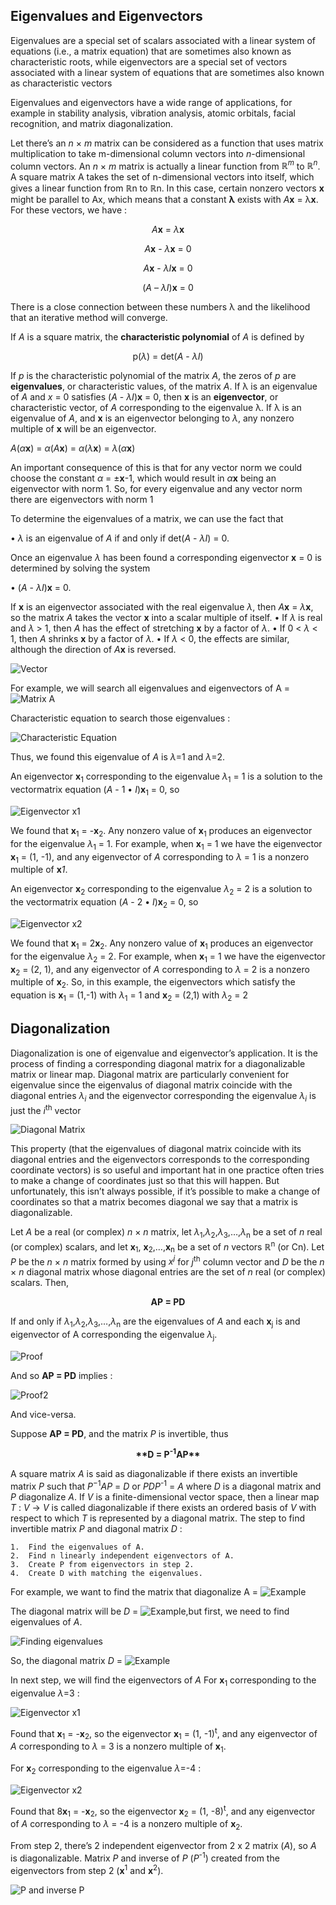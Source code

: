 ## Eigenvalues and Eigenvectors

Eigenvalues are a special set of scalars associated with a linear system of equations (i.e., a matrix equation) that are sometimes also known as characteristic roots, while eigenvectors are a special set of vectors associated with a linear system of equations that are sometimes also known as characteristic vectors

Eigenvalues and eigenvectors have a wide range of applications, for example in stability analysis, vibration analysis, atomic orbitals, facial recognition, and matrix diagonalization. 

Let there’s an _n_ × _m_ matrix can be considered as a function that uses matrix multiplication to take m-dimensional column vectors into _n_-dimensional column vectors. An _n_ × _m_ matrix is actually a linear function from _ℝ<sup>m</sup>_ to _ℝ<sup>n</sup>_. A square matrix A takes the set of n-dimensional vectors into itself, which gives a linear function from ℝn to ℝn. In this case, certain nonzero vectors **x** might be parallel to Ax, which means that a constant **λ** exists with _A_**x** = λ**x**. For these vectors, we have :

<p align="center"><i>A</i><b>x</b> = <i>λ</i><b>x</b></p>
<p align="center"><i>A</i><b>x</b> - <i>λ</i><b>x</b> = 0</p>
<p align="center"><i>A</i><b>x</b> - <i>λI</i><b>x</b> = 0</p>
<p align="center">(<i>A</i> – <i>λI</i>)<b>x</b> = 0</p>

There is a close connection between these numbers λ and the likelihood that an iterative method will converge.

If _A_ is a square matrix, the **characteristic polynomial** of _A_ is defined by
<p align="center">p(<i>λ</i>) = det(<i>A</i> - <i>λI</i>)</p>

If <i>p</i> is the characteristic polynomial of the matrix <i>A</i>, the zeros of <i>p</i> are **eigenvalues**,
or characteristic values, of the matrix <i>A</i>. If λ is an eigenvalue of _A_ and _x_ = 0 satisfies
(_A_ - _λI_)**x** = 0, then **x** is an **eigenvector**, or characteristic vector, of _A_ corresponding to the eigenvalue λ. If λ is an eigenvalue of _A_, and **x** is an eigenvector belonging to _λ_, any nonzero multiple of **x** will be an eigenvector.

<i>A</i>(<i>α</i><b>x</b>) = <i>α</i>(<i>A</i><b>x</b>) = <i>α</i>(<i>λ</i><b>x</b>) = <i>λ</i>(<i>α</i><b>x</b>)

An important consequence of this is that for any vector norm we could choose the constant _α_ = ±**x**-1, which would result in _α_**x** being an eigenvector with norm 1. So, for every eigenvalue and any vector norm there are eigenvectors with norm 1

To determine the eigenvalues of a matrix, we can use the fact that

• _λ_ is an eigenvalue of _A_ if and only if det(_A_ - _λI_) = 0.

Once an eigenvalue _λ_ has been found a corresponding eigenvector **x** = 0 is determined by solving the system

• (_A_ - _λI_)**x** = 0.

If **x** is an eigenvector associated with the real eigenvalue _λ_, then _A_**x** = _λ_**x**, so the matrix _A_ takes the vector **x** into a scalar multiple of itself.
• If _λ_ is real and _λ_ > 1, then _A_ has the effect of stretching **x** by a factor of _λ_.
• If 0 < _λ_ < 1, then _A_ shrinks **x** by a factor of _λ_.
• If _λ_ < 0, the effects are similar, although the direction of _A_**x** is reversed.

![Vector](https://handikao29.github.io/image/vector1.png#center)

For example, we will search all eigenvalues and eigenvectors of A = ![Matrix A](https://handikao29.github.io/image/mat1.png)

Characteristic equation to search those eigenvalues :

![Characteristic Equation](https://handikao29.github.io/image/mat2.png)

Thus, we found this eigenvalue of _A_ is _λ_=1 and _λ_=2.

An eigenvector **x**<sub>1</sub> corresponding to the eigenvalue _λ_<sub>1</sub> = 1 is a solution to the vectormatrix equation (_A_ - 1 • _I_)**x**<sub>1</sub> = 0, so

![Eigenvector x1](https://handikao29.github.io/image/mat3.png)

We found that **x**<sub>1</sub> = -**x**<sub>2</sub>. Any nonzero value of **x**<sub>1</sub> produces an eigenvector for the eigenvalue _λ_<sub>1</sub> = 1.
For example, when **x**<sub>1</sub> = 1 we have the eigenvector **x**<sub>1</sub> = (1, -1), and any eigenvector of _A_ corresponding to _λ_ = 1 is a nonzero multiple of **x**_1_.

An eigenvector **x**<sub>2</sub> corresponding to the eigenvalue _λ_<sub>2</sub> = 2 is a solution to the vectormatrix equation (_A_ - 2 • _I_)**x**<sub>2</sub> = 0, so

![Eigenvector x2](https://handikao29.github.io/image/mat4.png)

We found that **x**<sub>1</sub> = 2**x**<sub>2</sub>. Any nonzero value of **x**<sub>1</sub> produces an eigenvector for the eigenvalue _λ_<sub>2</sub> = 2.
For example, when **x**<sub>1</sub> = 1 we have the eigenvector **x**<sub>2</sub> = (2, 1), and any eigenvector of _A_ corresponding to _λ_ = 2 is a nonzero multiple of **x**<sub>2</sub>.
So, in this example, the eigenvectors which satisfy the equation is **x**<sub>1</sub> = (1,-1) with _λ_<sub>1</sub> = 1 and **x**<sub>2</sub> = (2,1) with _λ_<sub>2</sub> = 2

## Diagonalization

Diagonalization is one of eigenvalue and eigenvector’s application. It is the process of finding a corresponding diagonal matrix for a diagonalizable matrix or linear map. 
Diagonal matrix are particularly convenient for eigenvalue since the eigenvalus of diagonal matrix coincide with the diagonal entries _λ_<sub>_i_</sub> and the eigenvector corresponding the eigenvalue _λ_<sub>_i_</sub> is just the _i_<sup>th</sup> vector

![Diagonal Matrix](https://handikao29.github.io/image/diagonalmatrix.png)

This property (that the eigenvalues of diagonal matrix coincide with its diagonal entries and the eigenvectors corresponds to the corresponding coordinate vectors) is so useful and important hat in one practice often tries to make a change of coordinates just so that this will happen. But unfortunately, this isn’t always possible, if it’s possible to make a change of coordinates so that a matrix becomes diagonal we say that a matrix is diagonalizable.

Let _A_ be a real (or complex) _n_ × _n_ matrix, let _λ_<sub>1</sub>,_λ_<sub>2</sub>,_λ_<sub>3</sub>,…,_λ_<sub>n</sub> be a set of _n_ real (or complex) scalars, and let **x**<sub>1</sub>, **x**<sub>2</sub>,…,**x**<sub>n</sub> be a set of _n_ vectors ℝ<sup>n</sup> (or Cn). Let _P_ be the _n_ × _n_ matrix formed by using _x<sup>j</sup>_ for _j_<sup>th</sup> column vector and _D_ be the _n_ × _n_ diagonal matrix whose diagonal entries are the set of _n_ real (or complex) scalars. Then,

<p align="center"><b>AP = PD</b></p>

If and only if _λ_<sub>1</sub>,_λ_<sub>2</sub>,_λ_<sub>3</sub>,…,_λ_<sub>n</sub> are the eigenvalues of _A_ and each **x**<sub>j</sub> is and eigenvector of A corresponding the eigenvalue _λ_<sub>j</sub>.

![Proof](https://handikao29.github.io/image/proof1.png)

And so **AP = PD** implies :

![Proof2](https://handikao29.github.io/image/proof2.png)

And vice-versa.

Suppose **AP = PD**, and the matrix _P_ is invertible, thus
<p align="center"><b>**D = P<sup>-1</sup>AP**</b></p>

A square matrix _A_ is said as diagonalizable if there exists an invertible matrix _P_ such that _P_<sup>−1</sup>_AP_ = _D_ or _PDP_<sup>-1</sup> = _A_ where _D_ is a diagonal matrix and _P_ diagonalize _A_.
If _V_ is a finite-dimensional vector space, then a linear map _T_ : _V_ → _V_ is called diagonalizable if there exists an ordered basis of _V_ with respect to which _T_ is represented by a diagonal matrix. 
The step to find invertible matrix _P_ and diagonal matrix _D_ :
```
1.	Find the eigenvalues of A.
2.	Find n linearly independent eigenvectors of A.
3.	Create P from eigenvectors in step 2.
4.	Create D with matching the eigenvalues.
```

For example, we want to find the matrix that diagonalize A = 
![Example](https://handikao29.github.io/image/mat5.png)

The diagonal matrix will be _D_ = ![Example](https://handikao29.github.io/image/mat6.png),but first, we need to find eigenvalues of _A_.

![Finding eigenvalues](https://handikao29.github.io/image/mat7.png)

So, the diagonal matrix _D_ = ![Example](https://handikao29.github.io/image/mat8.png)

In next step, we will find the eigenvectors of _A_
For **x**<sub>1</sub> corresponding to the eigenvalue _λ_=3 :

![Eigenvector x1](https://handikao29.github.io/image/mat9.png)

Found that **x**<sub>1</sub> = -**x**<sub>2</sub>, so the eigenvector **x**<sub>1</sub> = (1, -1)<sup>t</sup>, and any eigenvector of _A_ corresponding to _λ_ = 3 is a nonzero multiple of **x**<sub>1</sub>.

For **x**<sub>2</sub> corresponding to the eigenvalue _λ_=-4 :

![Eigenvector x2](https://handikao29.github.io/image/mat10.png)

Found that 8**x**<sub>1</sub> = -**x**<sub>2</sub>, so the eigenvector **x**<sub>2</sub> = (1, -8)<sup>t</sup>, and any eigenvector of _A_ corresponding to _λ_ = -4 is a nonzero multiple of **x**<sub>2</sub>.

From step 2, there’s 2 independent eigenvector from 2 x 2 matrix (_A_), so _A_ is diagonalizable.
Matrix _P_ and inverse of _P_ (_P_<sup>-1</sup>) created from the eigenvectors from step 2 (**x**<sup>1</sup> and **x**<sup>2</sup>).

![P and inverse P](https://handikao29.github.io/image/mat11.png)

